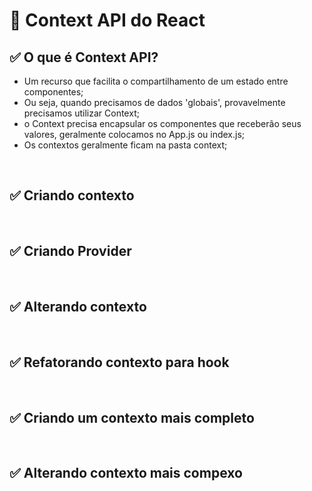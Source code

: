 # 📌 Context API do React
## ✅ O que é Context API?
- Um recurso que facilita o compartilhamento de um estado entre componentes;
- Ou seja, quando precisamos de dados 'globais', provavelmente precisamos utilizar Context;
- o Context precisa encapsular os componentes que receberão seus valores, geralmente colocamos no App.js ou index.js;
- Os contextos geralmente ficam na pasta context;

<br>

## ✅ Criando contexto


<br>

## ✅ Criando Provider


<br>

## ✅ Alterando contexto


<br>

## ✅ Refatorando contexto para hook


<br>

## ✅ Criando um contexto mais completo


<br>

## ✅ Alterando contexto mais compexo


